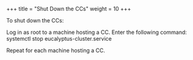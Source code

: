 +++
title = "Shut Down the CCs"
weight = 10
+++

To shut down the CCs: 

Log in as root to a machine hosting a CC. Enter the following command: 
    systemctl stop eucalyptus-cluster.service

Repeat for each machine hosting a CC. 